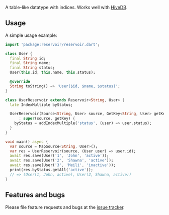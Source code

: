 A table-like datatype with indices. Works well with [HiveDB][hive].

## Usage

A simple usage example:

```dart
import 'package:reservoir/reservoir.dart';

class User {
  final String id;
  final String name;
  final String status;
  User(this.id, this.name, this.status);

  @override
  String toString() => 'User($id, $name, $status)';
}

class UserReservoir extends Reservoir<String, User> {
  late IndexMultiple byStatus;

  UserReservoir(Source<String, User> source, GetKey<String, User> getKey)
      : super(source, getKey) {
    byStatus = addIndexMultiple('status', (user) => user.status);
  }
}

void main() async {
  var source = MapSource<String, User>();
  var res = UserReservoir(source, (User user) => user.id);
  await res.save(User('1', 'John', 'active'));
  await res.save(User('2', 'Shawna', 'active'));
  await res.save(User('3', 'Meili', 'inactive'));
  print(res.byStatus.getAll('active'));
  // => (User(1, John, active), User(2, Shawna, active))
}
```

## Features and bugs

Please file feature requests and bugs at the [issue tracker][tracker].

[tracker]: http://github.com/moontreeapp/reservoir/issues
[hive]: https://github.com/hivedb/hive